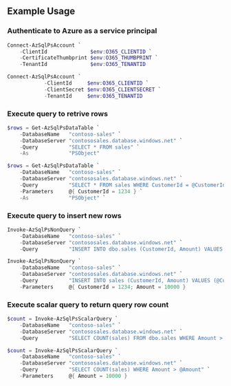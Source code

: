 ## Example Usage

### Authenticate to Azure as a service principal

```Powershell
Connect-AzSqlPsAccount `
    -ClientId              $env:O365_CLIENTID `
    -CertificateThumbprint $env:O365_THUMBPRINT `
    -TenantId              $env:O365_TENANTID
```

```Powershell
Connect-AzSqlPsAccount `
            -ClientId     $env:O365_CLIENTID `
            -ClientSecret $env:O365_CLIENTSECRET `
            -TenantId     $env:O365_TENANTID
```

### Execute query to retrive rows

```Powershell
$rows = Get-AzSqlPsDataTable `
    -DatabaseName   "contoso-sales" `
    -DatabaseServer "contososales.database.windows.net" `
    -Query          "SELECT * FROM sales" `
    -As             "PSObject"
```

```Powershell
$rows = Get-AzSqlPsDataTable `
    -DatabaseName   "contoso-sales" `
    -DatabaseServer "contososales.database.windows.net" `
    -Query          "SELECT * FROM sales WHERE CustomerId = @CustomerId" `
    -Parameters     @{ CustomerId = 1234 } `
    -As             "PSObject" `
```

### Execute query to insert new rows

```Powershell
Invoke-AzSqlPsNonQuery `
    -DatabaseName   "contoso-sales" `
    -DatabaseServer "contososales.database.windows.net" `
    -Query          "INSERT INTO dbo.sales (CustomerId, Amount) VALUES (1, 100)"
```

```Powershell
Invoke-AzSqlPsNonQuery `
    -DatabaseName   "contoso-sales" `
    -DatabaseServer "contososales.database.windows.net" `
    -Query          "INSERT INTO sales (CustomerId, Amount) VALUES (@CustomerId, @Amount)" `
    -Parameters     @{ CustomerId = 1234; Amount = 10000 }
```



### Execute scalar query to return query row count

```Powershell
$count = Invoke-AzSqlPsScalarQuery `
    -DatabaseName   "contoso-sales" `
    -DatabaseServer "contososales.database.windows.net" `
    -Query          "SELECT COUNT(sales) FROM dbo.sales WHERE Amount > 100"
```    

```Powershell
$count = Invoke-AzSqlPsScalarQuery `
    -DatabaseName   "contoso-sales" `
    -DatabaseServer "contososales.database.windows.net" `
    -Query          "SELECT COUNT(sales) WHERE Amount > @Amount" `
    -Parameters     @{ Amount = 10000 }
```    

